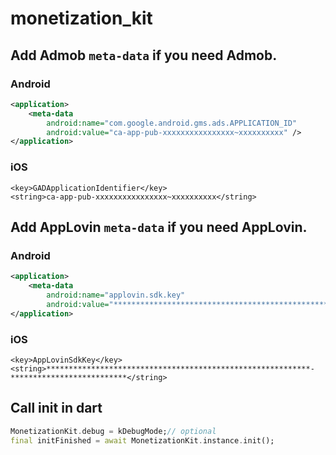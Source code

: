 # monetization_kit

## Add Admob `meta-data` if you need Admob.
### Android
```xml
<application>
    <meta-data
        android:name="com.google.android.gms.ads.APPLICATION_ID"
        android:value="ca-app-pub-xxxxxxxxxxxxxxxx~xxxxxxxxxx" />
</application>
```
### iOS
```plist
<key>GADApplicationIdentifier</key>
<string>ca-app-pub-xxxxxxxxxxxxxxxx~xxxxxxxxxx</string>
```

## Add AppLovin `meta-data` if you need AppLovin.
### Android
```xml
<application>
    <meta-data
        android:name="applovin.sdk.key"
        android:value="***********************************************************-**************************" />
</application>
```
### iOS
```plist
<key>AppLovinSdkKey</key>
<string>***********************************************************-**************************</string>
```

## Call init in dart
```dart
MonetizationKit.debug = kDebugMode;// optional
final initFinished = await MonetizationKit.instance.init();
```